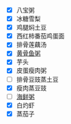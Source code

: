 - [x] 八宝粥
- [x] 冰糖雪梨
- [x] 鸡腿焖土豆
- [x] 西红柿番茄鸡蛋面
- [x] 排骨莲藕汤
- [x] [黄骨鱼粥](https://www.xiachufang.com/recipe/100020912/)
- [x] 芋头
- [x] 皮蛋瘦肉粥
- [ ] 排骨豆豉蒸土豆
- [x] 瘦肉蒸豆豉
- [ ] [海鲜粥](http://blog.sina.com.cn/s/blog_7ecad8dc0101jty5.html)
- [x] 白灼虾
- [x] 蒸茄子
